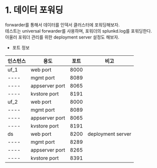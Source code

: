 # 1. 데이터 포워딩

forwarder를 통해서 데이터를 인덱서 클러스터에 포워딩해보자.  
테스트는 universal forwarder를 사용하며, 포워더의 splunkd.log를 포워딩한다.  
아울러 포워더 관리를 위한 deployment server 설정도 해보자.  

- 포트 정보  

인스턴스|용도|포트|비고
---- | ---- | ---- | ----
uf_1|web port|8000|
----|mgmt port|8089|
----|appserver port|8065|
----|kvstore port|8191|
uf_2|web port|8000|
----|mgmt port|8089|
----|appserver port|8065|
----|kvstore port|8191|
ds|web port|8200|deployment server
----|mgmt port|8289|
----|appserver port|8265|
----|kvstore port|8391|
